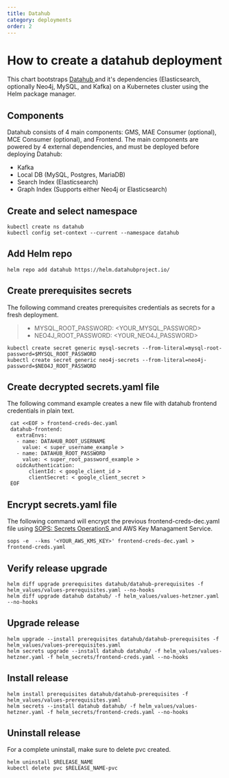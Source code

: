 ```yaml
---
title: Datahub
category: deployments
order: 2
---
```


# How to create a datahub deployment
This chart bootstraps <a href="https://github.com/acryldata/datahub-helm" target="_blank"> Datahub </a> and it's dependencies (Elasticsearch, optionally Neo4j, MySQL, and Kafka) on a Kubernetes cluster using the Helm package manager. 

## Components
Datahub consists of 4 main components: GMS, MAE Consumer (optional), MCE Consumer (optional), and Frontend. The main components are powered by 4 external dependencies, and must be deployed before deploying Datahub:

* Kafka
* Local DB (MySQL, Postgres, MariaDB)
* Search Index (Elasticsearch)
* Graph Index (Supports either Neo4j or Elasticsearch)
 
## Create and select namespace
  ```
  kubectl create ns datahub
  kubectl config set-context --current --namespace datahub
  ```
  
## Add Helm repo
  ``` helm repo add datahub https://helm.datahubproject.io/ ```

## Create prerequisites secrets
The following command creates prerequisites credentials as secrets for a fresh deployment. 

>   * MYSQL_ROOT_PASSWORD: <YOUR_MYSQL_PASSWORD>
>   * NEO4J_ROOT_PASSWORD: <YOUR_NEO4J_PASSWORD>

``` 
kubectl create secret generic mysql-secrets --from-literal=mysql-root-password=$MYSQL_ROOT_PASSWORD
kubectl create secret generic neo4j-secrets --from-literal=neo4j-password=$NEO4J_ROOT_PASSWORD
```

## Create decrypted secrets.yaml file
  The following command example creates a new file with datahub frontend credentials in plain text.

 ```
  cat <<EOF > frontend-creds-dec.yaml
  datahub-frontend:
    extraEnvs:
    - name: DATAHUB_ROOT_USERNAME
      value: < super_username_example >
    - name: DATAHUB_ROOT_PASSWORD
      value: < super_root_password_example >
    oidcAuthentication:
        clientId: < google_client_id >
        clientSecret: < google_client_secret >
  EOF
  ```

## Encrypt secrets.yaml file   
  The following command will encrypt the previous frontend-creds-dec.yaml file using <a href="https://github.com/mozilla/sops" target="_blank"> SOPS: Secrets OperationS </a> and AWS Key Managament Service.

``` sops -e  --kms '<YOUR_AWS_KMS_KEY>' frontend-creds-dec.yaml > frontend-creds.yaml ```

## Verify release upgrade
  ``` 
  helm diff upgrade prerequisites datahub/datahub-prerequisites -f helm_values/values-prerequisites.yaml --no-hooks
  helm diff upgrade datahub datahub/ -f helm_values/values-hetzner.yaml --no-hooks
  ```

## Upgrade release
  ``` 
  helm upgrade --install prerequisites datahub/datahub-prerequisites -f helm_values/values-prerequisites.yaml
  helm secrets upgrade --install datahub datahub/ -f helm_values/values-hetzner.yaml -f helm_secrets/frontend-creds.yaml --no-hooks
  ```
  
## Install release 
  ```
  helm install prerequisites datahub/datahub-prerequisites -f helm_values/values-prerequisites.yaml
  helm secrets --install datahub datahub/ -f helm_values/values-hetzner.yaml -f helm_secrets/frontend-creds.yaml --no-hooks
  ```

## Uninstall release
For a complete uninstall, make sure to delete pvc created.

``` 
helm uninstall $RELEASE_NAME
kubectl delete pvc $RELEASE_NAME-pvc
```